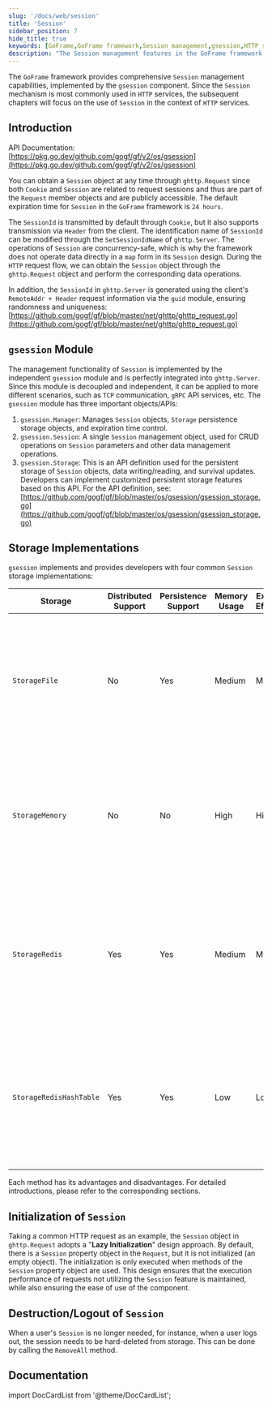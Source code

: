 ```yaml
---
slug: '/docs/web/session'
title: 'Session'
sidebar_position: 7
hide_title: true
keywords: [GoFrame,GoFrame framework,Session management,gsession,HTTP service,SessionId,Concurrency safety,ghttp.Request,gsession module,Session storage]
description: "The Session management features in the GoFrame framework, including the basic concepts of Session, the implementation of the gsession module, and its applications in different scenarios. The document discusses in detail the methods of SessionId transmission, initialization, destruction, and provides four common Session storage implementations and their characteristics, offering a rich set of tools for developers in Session management in HTTP and other service environments."
---
```


The `GoFrame` framework provides comprehensive `Session` management capabilities, implemented by the `gsession` component. Since the `Session` mechanism is most commonly used in `HTTP` services, the subsequent chapters will focus on the use of `Session` in the context of `HTTP` services.

## Introduction

API Documentation: [https://pkg.go.dev/github.com/gogf/gf/v2/os/gsession](https://pkg.go.dev/github.com/gogf/gf/v2/os/gsession)

You can obtain a `Session` object at any time through `ghttp.Request` since both `Cookie` and `Session` are related to request sessions and thus are part of the `Request` member objects and are publicly accessible. The default expiration time for `Session` in the `GoFrame` framework is `24 hours`.

The `SessionId` is transmitted by default through `Cookie`, but it also supports transmission via `Header` from the client. The identification name of `SessionId` can be modified through the `SetSessionIdName` of `ghttp.Server`. The operations of `Session` are concurrency-safe, which is why the framework does not operate data directly in a `map` form in its `Session` design. During the `HTTP` request flow, we can obtain the `Session` object through the `ghttp.Request` object and perform the corresponding data operations.

In addition, the `SessionId` in `ghttp.Server` is generated using the client's `RemoteAddr + Header` request information via the `guid` module, ensuring randomness and uniqueness: [https://github.com/gogf/gf/blob/master/net/ghttp/ghttp_request.go](https://github.com/gogf/gf/blob/master/net/ghttp/ghttp_request.go)

## `gsession` Module

The management functionality of `Session` is implemented by the independent `gsession` module and is perfectly integrated into `ghttp.Server`. Since this module is decoupled and independent, it can be applied to more different scenarios, such as `TCP` communication, `gRPC` API services, etc. The `gsession` module has three important objects/APIs:

1. `gsession.Manager`: Manages `Session` objects, `Storage` persistence storage objects, and expiration time control.
2. `gsession.Session`: A single `Session` management object, used for CRUD operations on `Session` parameters and other data management operations.
3. `gsession.Storage`: This is an API definition used for the persistent storage of `Session` objects, data writing/reading, and survival updates. Developers can implement customized persistent storage features based on this API. For the API definition, see: [https://github.com/gogf/gf/blob/master/os/gsession/gsession_storage.go](https://github.com/gogf/gf/blob/master/os/gsession/gsession_storage.go)

## Storage Implementations

`gsession` implements and provides developers with four common `Session` storage implementations:

| Storage | Distributed Support | Persistence Support | Memory Usage | Execution Efficiency | Brief Introduction |
| --- | --- | --- | --- | --- | --- |
| `StorageFile` | No | Yes | Medium | Medium | Based on file storage (default). A more efficient persistent storage method under single-node deployment: [Session - File](Session-File.md) |
| `StorageMemory` | No | No | High | High | Based on pure memory storage. Single-node deployment, highest performance, but cannot be persisted, and is lost on restart: [Session - Memory](Session-Memory.md) |
| `StorageRedis` | Yes | Yes | Medium | Medium | Based on `Redis` storage (`Key-Value`). Remote `Redis` node stores `Session` data, supporting multi-node deployment: [Session - Redis-KeyValue](Session-Redis-KeyValue.md) |
| `StorageRedisHashTable` | Yes | Yes | Low | Low | Based on `Redis` storage (`HashTable`). Remote `Redis` node stores `Session` data, supporting multi-node deployment: [Session - Redis-HashTable](Session-Redis-HashTable.md) |

Each method has its advantages and disadvantages. For detailed introductions, please refer to the corresponding sections.

## Initialization of `Session`

Taking a common HTTP request as an example, the `Session` object in `ghttp.Request` adopts a "**Lazy Initialization**" design approach. By default, there is a `Session` property object in the `Request`, but it is not initialized (an empty object). The initialization is only executed when methods of the `Session` property object are used. This design ensures that the execution performance of requests not utilizing the `Session` feature is maintained, while also ensuring the ease of use of the component.

## Destruction/Logout of `Session`

When a user's `Session` is no longer needed, for instance, when a user logs out, the session needs to be hard-deleted from storage. This can be done by calling the `RemoveAll` method.

## Documentation

import DocCardList from '@theme/DocCardList';

<DocCardList />